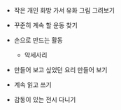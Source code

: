- 작은 개인 화방 가서 유화 그림 그려보기

- 꾸준히 계속 할 운동 찾기

- 손으로 만드는 활동

  - 악세사리

- 만들어 보고 싶었던 요리 만들어 보기

- 계속 읽고 쓰기

- 감동이 있는 전시 다니기
